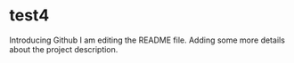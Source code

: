 # test4
Introducing Github
I am editing the README file. Adding some more details about the project description.
